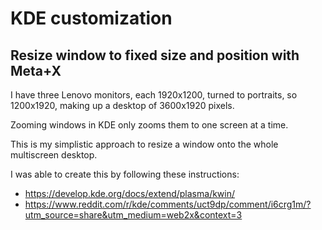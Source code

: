 # KDE customization

## Resize window to fixed size and position with Meta+X

I have three Lenovo monitors, each 1920x1200, turned to portraits, so 1200x1920, making up a desktop of 3600x1920 pixels.

Zooming windows in KDE only zooms them to one screen at a time.

This is my simplistic approach to resize a window onto the whole multiscreen desktop.

I was able to create this by following these instructions:
- https://develop.kde.org/docs/extend/plasma/kwin/
- https://www.reddit.com/r/kde/comments/uct9dp/comment/i6crg1m/?utm_source=share&utm_medium=web2x&context=3
